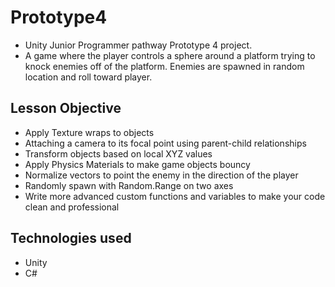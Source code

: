 # Prototype4

-  Unity Junior Programmer pathway Prototype 4 project.
- A game where the player controls a sphere around a platform trying to knock enemies off of the platform.  Enemies are spawned in random location and roll toward player.

## Lesson Objective

- Apply Texture wraps to objects
- Attaching a camera to its focal point using parent-child relationships
- Transform objects based on local XYZ values
- Apply Physics Materials to make game objects bouncy
- Normalize vectors to point the enemy in the direction of the player
- Randomly spawn with Random.Range on two axes
- Write more advanced custom functions and variables to make your code clean and professional

## Technologies used

- Unity
- C#
